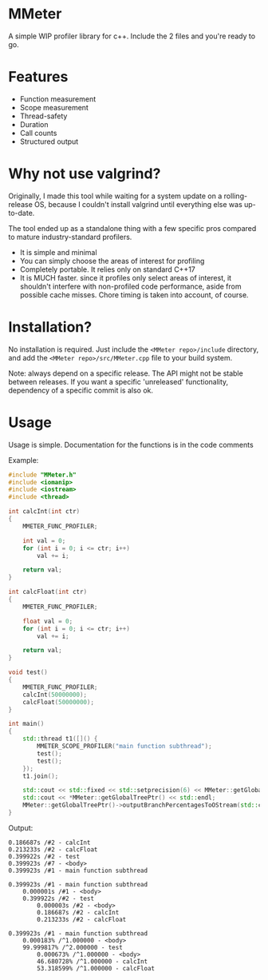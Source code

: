 # MMeter
A simple WIP profiler library for c++. Include the 2 files and you're ready to go.

# Features
- Function measurement
- Scope measurement
- Thread-safety
- Duration
- Call counts
- Structured output

# Why not use valgrind?
Originally, I made this tool while waiting for a system update on a rolling-release OS,
because I couldn't install valgrind until everything else was up-to-date.

The tool ended up as a standalone thing with a few specific pros compared to mature industry-standard profilers.
- It is simple and minimal
- You can simply choose the areas of interest for profiling
- Completely portable. It relies only on standard C++17
- It is MUCH faster. since it profiles only select areas of interest, it shouldn't interfere with non-profiled code performance,
  aside from possible cache misses. Chore timing is taken into account, of course.

# Installation?
No installation is required. Just include the `<MMeter repo>/include` directory, and add the `<MMeter repo>/src/MMeter.cpp` file to your build system.

Note: always depend on a specific release. The API might not be stable between releases.
If you want a specific 'unreleased' functionality, dependency of a specific commit is also ok.

# Usage
Usage is simple. Documentation for the functions is in the code comments

Example:
```cpp
#include "MMeter.h"
#include <iomanip>
#include <iostream>
#include <thread>

int calcInt(int ctr)
{
    MMETER_FUNC_PROFILER;

    int val = 0;
    for (int i = 0; i <= ctr; i++)
        val += i;

    return val;
}

int calcFloat(int ctr)
{
    MMETER_FUNC_PROFILER;

    float val = 0;
    for (int i = 0; i <= ctr; i++)
        val += i;

    return val;
}

void test()
{
    MMETER_FUNC_PROFILER;
    calcInt(50000000);
    calcFloat(50000000);
}

int main()
{
    std::thread t1([]() {
        MMETER_SCOPE_PROFILER("main function subthread");
        test();
        test();
    });
    t1.join();

    std::cout << std::fixed << std::setprecision(6) << MMeter::getGlobalTreePtr()->totalsByDurationStr() << std::endl;
    std::cout << *MMeter::getGlobalTreePtr() << std::endl;
    MMeter::getGlobalTreePtr()->outputBranchPercentagesToOStream(std::cout);
}
```

Output:
```
0.186687s /#2 - calcInt
0.213233s /#2 - calcFloat
0.399922s /#2 - test
0.399923s /#7 - <body>
0.399923s /#1 - main function subthread

0.399923s /#1 - main function subthread
    0.000001s /#1 - <body>
    0.399922s /#2 - test
        0.000003s /#2 - <body>
        0.186687s /#2 - calcInt
        0.213233s /#2 - calcFloat

0.399923s /#1 - main function subthread
    0.000183% /^1.000000 - <body>
    99.999817% /^2.000000 - test
        0.000673% /^1.000000 - <body>
        46.680728% /^1.000000 - calcInt
        53.318599% /^1.000000 - calcFloat
```
